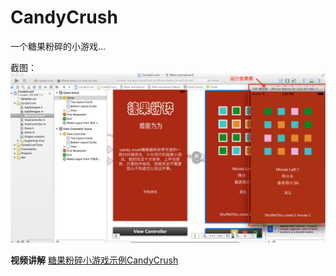 CandyCrush
========

一个糖果粉碎的小游戏...

截图：
![CandyCrush](https://raw.githubusercontent.com/luowei/CandyCrush/master/doc/a.png)


**视频讲解**
[糖果粉碎小游戏示例CandyCrush](http://www.tudou.com/programs/view/Fvy9CIUW_g4/)
